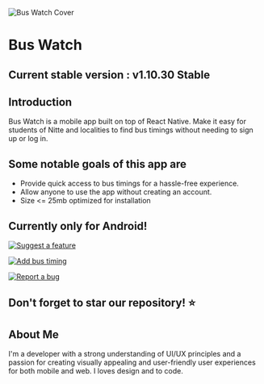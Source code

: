 ![Bus Watch Cover](https://github.com/dllbn/bswtch/blob/main/bswtch-images/BusWatch%20Github%20Cover.png?raw=true)

# Bus Watch

## Current stable version : v1.10.30 Stable

## Introduction

Bus Watch is a mobile app built on top of React Native. Make it easy for students of Nitte and localities to find bus timings without needing to sign up or log in.

## Some notable goals of this app are

- Provide quick access to bus timings for a hassle-free experience.
- Allow anyone to use the app without creating an account.
- Size <= 25mb optimized for installation

## Currently only for Android!

[![Suggest a feature](https://github.com/dllbn/bswtch/blob/main/bswtch-images/Suggest%20a%20feature.png?raw=true)](https://forms.gle/ULLPnt2Y3CCvzUwH8)

[![Add bus timing](https://github.com/dllbn/bswtch/blob/main/bswtch-images/Add%20Bus%20Timing.png?raw=true)](https://forms.gle/t7Z2Y2fZWR4t8Ekd6)

[![Report a bug](https://github.com/dllbn/bswtch/blob/main/bswtch-images/Found%20a%20bug.png?raw=true)](https://forms.gle/Q4hNEWCENdMQ4WYj8)

## Don't forget to star our repository! ⭐

## About Me

I'm a developer with a strong understanding of UI/UX principles and a passion for creating visually appealing and user-friendly user experiences for both mobile and web. I loves design and to code.
